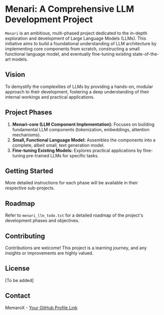 # Menari: A Comprehensive LLM Development Project

`Menari` is an ambitious, multi-phased project dedicated to the in-depth exploration and development of Large Language Models (LLMs). This initiative aims to build a foundational understanding of LLM architecture by implementing core components from scratch, constructing a small functional language model, and eventually fine-tuning existing state-of-the-art models.

## Vision

To demystify the complexities of LLMs by providing a hands-on, modular approach to their development, fostering a deep understanding of their internal workings and practical applications.

## Project Phases

1.  **Menari-core (LLM Component Implementation):** Focuses on building fundamental LLM components (tokenization, embeddings, attention mechanisms).
2.  **Small, Functional Language Model:** Assembles the components into a complete, albeit small, text generation model.
3.  **Fine-tuning Existing Models:** Explores practical applications by fine-tuning pre-trained LLMs for specific tasks.

## Getting Started

More detailed instructions for each phase will be available in their respective sub-projects.

## Roadmap

Refer to `menari_llm_todo.txt` for a detailed roadmap of the project's development phases and objectives.

## Contributing

Contributions are welcome! This project is a learning journey, and any insights or improvements are highly valued.

## License

[To be added]

## Contact

MemaroX - [Your GitHub Profile Link](https://github.com/MemaroX)
